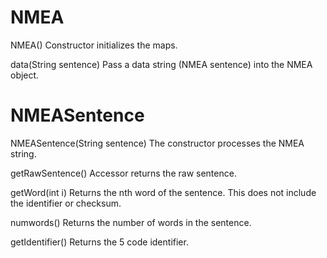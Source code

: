 NMEA
===
NMEA()
Constructor initializes the maps.


data(String sentence)
Pass a data string (NMEA sentence) into the NMEA object.

NMEASentence
===
NMEASentence(String sentence)
The constructor processes the NMEA string.


getRawSentence()
Accessor returns the raw sentence.


getWord(int i)
Returns the nth word of the sentence. This does not include the identifier or checksum.


numwords()
Returns the number of words in the sentence.


getIdentifier()
Returns the 5 code identifier.
			
